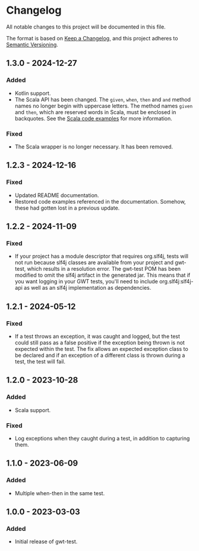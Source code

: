 # Changelog
All notable changes to this project will be documented in this file.

The format is based on [Keep a Changelog](https://keepachangelog.com/en/1.1.0/),
and this project adheres to [Semantic Versioning](https://semver.org/spec/v2.0.0.html).

## 1.3.0 - 2024-12-27

### Added
- Kotlin support.
- The Scala API has been changed. The ```given```, ```when```, ```then``` and ```and``` method names no longer begin with uppercase letters.
  The method names ```given``` and ```then```, which are reserved words in Scala, must be enclosed in backquotes.
  See the [Scala code examples](doc/scala-example.md) for more information.

### Fixed
- The Scala wrapper is no longer necessary. It has been removed.

## 1.2.3 - 2024-12-16

### Fixed
- Updated README documentation.
- Restored code examples referenced in the documentation. Somehow, these had gotten lost in a previous update.

## 1.2.2 - 2024-11-09

### Fixed
- If your project has a module descriptor that requires org.slf4j, tests will not run because slf4j classes are available from your project and
gwt-test, which results in a resolution error. The gwt-test POM has been modified to omit the slf4j artifact in the generated jar. This means that if
you want logging in your GWT tests, you'll need to include org.slf4j:slf4j-api as well as an slf4j implementation as dependencies.

## 1.2.1 - 2024-05-12

### Fixed
- If a test throws an exception, it was caught and logged, but the test could still pass as a false positive if the exception being thrown is not expected within the 
test. The fix allows an expected exception class to be declared and if an exception of a different class is thrown during a test, the test will fail. 

## 1.2.0 - 2023-10-28

### Added
- Scala support.

### Fixed
- Log exceptions when they caught during a test, in addition to capturing them.

## 1.1.0 - 2023-06-09

### Added
- Multiple when-then in the same test.

## 1.0.0 - 2023-03-03

### Added
- Initial release of gwt-test.